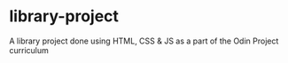# library-project
 A library project done using HTML, CSS & JS as a part of the Odin Project curriculum
